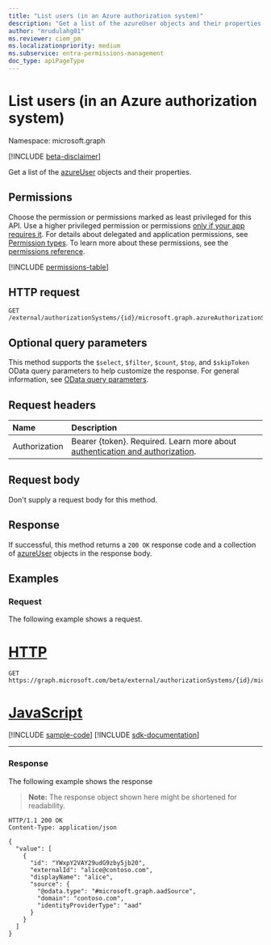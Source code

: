 ```yaml
---
title: "List users (in an Azure authorization system)"
description: "Get a list of the azureUser objects and their properties."
author: "mrudulahg01"
ms.reviewer: ciem_pm
ms.localizationpriority: medium
ms.subservice: entra-permissions-management
doc_type: apiPageType
---
```


# List users (in an Azure authorization system)
Namespace: microsoft.graph

[!INCLUDE [beta-disclaimer](../../includes/beta-disclaimer.md)]

Get a list of the [azureUser](../resources/azureuser.md) objects and their properties.

## Permissions
Choose the permission or permissions marked as least privileged for this API. Use a higher privileged permission or permissions [only if your app requires it](/graph/permissions-overview#best-practices-for-using-microsoft-graph-permissions). For details about delegated and application permissions, see [Permission types](/graph/permissions-overview#permission-types). To learn more about these permissions, see the [permissions reference](/graph/permissions-reference).

<!-- { "blockType": "permissions", "name": "azureassociatedidentities_list_users" } -->
[!INCLUDE [permissions-table](../includes/permissions/azureassociatedidentities-list-users-permissions.md)]

## HTTP request

<!-- {
  "blockType": "ignored"
}
-->
``` http
GET /external/authorizationSystems/{id}/microsoft.graph.azureAuthorizationSystem/associatedIdentities/users
```

## Optional query parameters
This method supports the `$select`, `$filter`, `$count`, `$top`, and `$skipToken` OData query parameters to help customize the response. For general information, see [OData query parameters](/graph/query-parameters).

## Request headers
|Name|Description|
|:---|:---|
|Authorization|Bearer {token}. Required. Learn more about [authentication and authorization](/graph/auth/auth-concepts).|

## Request body
Don't supply a request body for this method.

## Response

If successful, this method returns a `200 OK` response code and a collection of [azureUser](../resources/azureuser.md) objects in the response body.

## Examples

### Request
The following example shows a request.
# [HTTP](#tab/http)
<!-- {
  "blockType": "request",
  "name": "list_azureuser"
}
-->
``` http
GET https://graph.microsoft.com/beta/external/authorizationSystems/{id}/microsoft.graph.azureAuthorizationSystem/associatedIdentities/users
```

# [JavaScript](#tab/javascript)
[!INCLUDE [sample-code](../includes/snippets/javascript/list-azureuser-javascript-snippets.md)]
[!INCLUDE [sdk-documentation](../includes/snippets/snippets-sdk-documentation-link.md)]

---

### Response
The following example shows the response
>**Note:** The response object shown here might be shortened for readability.
<!-- {
  "blockType": "response",
  "truncated": true,
  "@odata.type": "Collection(microsoft.graph.azureUser)"
}
-->
``` http
HTTP/1.1 200 OK
Content-Type: application/json

{
  "value": [
    {
      "id": "YWxpY2VAY29udG9zby5jb20",
      "externalId": "alice@contoso.com",
      "displayName": "alice",
      "source": {
        "@odata.type": "#microsoft.graph.aadSource",
        "domain": "contoso.com",
        "identityProviderType": "aad"
      }
    }
  ]
}
```

